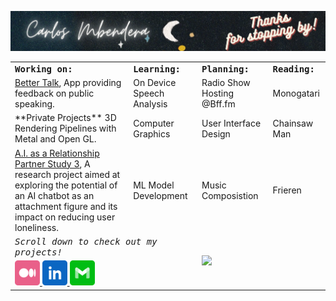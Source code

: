 <a href="https://Github.com/carlosmbe"><img src="https://raw.githubusercontent.com/carlosmbe/carlosmbe/master/Assets/Banner.png" alt="Link to Twitter (@aheze0)"></a>

<table>
<tr>
<td colspan="2">
<strong><samp>Working on:</samp></strong>
</td>
<td colspan="2">
<strong><samp>Learning:</samp></strong>
</td>
<td colspan="2">
<strong><samp>Planning:</samp></strong>
</td>
<td colspan="2">
<strong><samp>Reading:</samp></strong>
</td>
</tr>

<tr>
<td colspan="2">
<a href="https://github.com/carlosmbe/Better-Talk.swiftpm">Better Talk</a>, App providing feedback on public speaking.
</td>
<td colspan="2">
On Device Speech Analysis
</td>
<td colspan="2">
Radio Show Hosting @Bff.fm
</td>
<td colspan="2">
Monogatari
</td>
</tr>

<tr>
<td colspan="2">
**Private Projects** 3D Rendering Pipelines with Metal and Open GL.
</td>
<td colspan="2">
Computer Graphics 
</td>
<td colspan="2">
User Interface Design
</td>
<td colspan="2">
Chainsaw Man
</td>
</tr>

<tr>
<td colspan="2">
<a href="https://github.com/carlosmbe/AFStudy3">A.I. as a Relationship Partner Study 3</a>, A research project aimed at exploring the potential of an AI chatbot as an attachment figure and its impact on reducing user loneliness.
</td>
<td colspan="2">
ML Model Development
</td>
<td colspan="2">
Music Composistion
</td>
<td colspan="2">
Frieren
</td>
</tr>

<tr>
<td colspan="4">
<em><samp>Scroll down to check out my projects!</samp></em>
</td>

  
<td colspan="4" rowspan="2">
<a href="https://github-readme-stats.vercel.app/api/top-langs/?username=carlosmbe&layout=compact&hide_border=true&title_color=FF5600&theme=tokyonigh">
<img src="https://github-readme-stats.vercel.app/api/top-langs/?username=carlosmbe&layout=compact&hide_border=true&title_color=FF5600&theme=tokyonight">
</a>
</td>

</tr>

<tr>
<td colspan="3">
  
  <a href="https://carlosmbe.medium.com">
<img src="https://raw.githubusercontent.com/carlosmbe/carlosmbe/main/Assets/Medium.svg" width="40">
    
<a href="https://www.linkedin.com/in/carlos-mbendera-9376aa264/">
<img src="https://raw.githubusercontent.com/carlosmbe/carlosmbe/main/Assets/LinkedIn.svg" width="40">
  
<a href="mailto:carlosmbendera@ku.edu">
<img src="https://raw.githubusercontent.com/carlosmbe/carlosmbe/main/Assets/Email.svg" width="40">
  
</a>
</td>

</tr>

</table>

